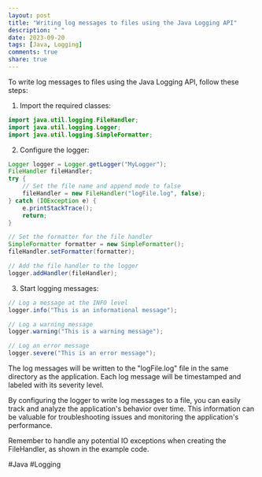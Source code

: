 ```yaml
---
layout: post
title: "Writing log messages to files using the Java Logging API"
description: " "
date: 2023-09-20
tags: [Java, Logging]
comments: true
share: true
---
```


To write log messages to files using the Java Logging API, follow these steps:

1. Import the required classes:
```java
import java.util.logging.FileHandler;
import java.util.logging.Logger;
import java.util.logging.SimpleFormatter;
```

2. Configure the logger:
```java
Logger logger = Logger.getLogger("MyLogger");
FileHandler fileHandler;
try {
    // Set the file name and append mode to false
    fileHandler = new FileHandler("logFile.log", false);
} catch (IOException e) {
    e.printStackTrace();
    return;
}

// Set the formatter for the file handler
SimpleFormatter formatter = new SimpleFormatter();
fileHandler.setFormatter(formatter);

// Add the file handler to the logger
logger.addHandler(fileHandler);
```

3. Start logging messages:
```java
// Log a message at the INFO level
logger.info("This is an informational message");

// Log a warning message
logger.warning("This is a warning message");

// Log an error message
logger.severe("This is an error message");
```

The log messages will be written to the "logFile.log" file in the same directory as the application. Each log message will be timestamped and labeled with its severity level.

By configuring the logger to write log messages to a file, you can easily track and analyze the application's behavior over time. This information can be valuable for troubleshooting issues and monitoring the application's performance.

Remember to handle any potential IO exceptions when creating the FileHandler, as shown in the example code.

#Java #Logging